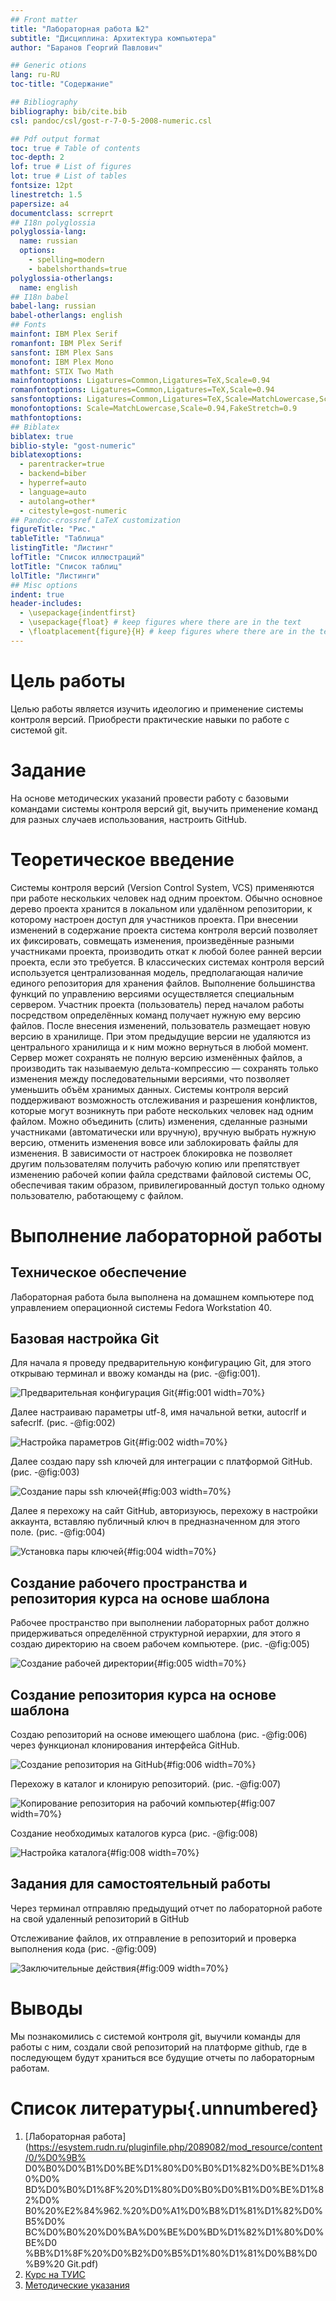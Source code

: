 ```yaml
---
## Front matter
title: "Лабораторная работа №2"
subtitle: "Дисциплина: Архитектура компьютера"
author: "Баранов Георгий Павлович"

## Generic otions
lang: ru-RU
toc-title: "Содержание"

## Bibliography
bibliography: bib/cite.bib
csl: pandoc/csl/gost-r-7-0-5-2008-numeric.csl

## Pdf output format
toc: true # Table of contents
toc-depth: 2
lof: true # List of figures
lot: true # List of tables
fontsize: 12pt
linestretch: 1.5
papersize: a4
documentclass: scrreprt
## I18n polyglossia
polyglossia-lang:
  name: russian
  options:
	- spelling=modern
	- babelshorthands=true
polyglossia-otherlangs:
  name: english
## I18n babel
babel-lang: russian
babel-otherlangs: english
## Fonts
mainfont: IBM Plex Serif
romanfont: IBM Plex Serif
sansfont: IBM Plex Sans
monofont: IBM Plex Mono
mathfont: STIX Two Math
mainfontoptions: Ligatures=Common,Ligatures=TeX,Scale=0.94
romanfontoptions: Ligatures=Common,Ligatures=TeX,Scale=0.94
sansfontoptions: Ligatures=Common,Ligatures=TeX,Scale=MatchLowercase,Scale=0.94
monofontoptions: Scale=MatchLowercase,Scale=0.94,FakeStretch=0.9
mathfontoptions:
## Biblatex
biblatex: true
biblio-style: "gost-numeric"
biblatexoptions:
  - parentracker=true
  - backend=biber
  - hyperref=auto
  - language=auto
  - autolang=other*
  - citestyle=gost-numeric
## Pandoc-crossref LaTeX customization
figureTitle: "Рис."
tableTitle: "Таблица"
listingTitle: "Листинг"
lofTitle: "Список иллюстраций"
lotTitle: "Список таблиц"
lolTitle: "Листинги"
## Misc options
indent: true
header-includes:
  - \usepackage{indentfirst}
  - \usepackage{float} # keep figures where there are in the text
  - \floatplacement{figure}{H} # keep figures where there are in the text
---
```


# Цель работы

Целью работы является изучить идеологию и применение системы контроля
версий. Приобрести практические навыки по работе с системой git.

# Задание

На основе методических указаний провести работу с базовыми командами
системы контроля версий git, выучить применение команд для разных случаев
использования, настроить GitHub.

# Теоретическое введение

Системы контроля версий (Version Control System, VCS) применяются при
работе нескольких человек над одним проектом. Обычно основное дерево проекта
хранится в локальном или удалённом репозитории, к которому настроен доступ для
участников проекта. При внесении изменений в содержание проекта система контроля
версий позволяет их фиксировать, совмещать изменения, произведённые разными
участниками проекта, производить откат к любой более ранней версии проекта, если
это
требуется.
В
классических
системах
контроля
версий
используется
централизованная модель, предполагающая наличие единого репозитория для
хранения файлов. Выполнение большинства функций по управлению версиями
осуществляется специальным сервером. Участник проекта (пользователь) перед
началом работы посредством определённых команд получает нужную ему версию
файлов. После внесения изменений, пользователь размещает новую версию в
хранилище. При этом предыдущие версии не удаляются из центрального хранилища и
к ним можно вернуться в любой момент. Сервер может сохранять не полную версию
изменённых файлов, а производить так называемую дельта-компрессию — сохранять
только изменения между последовательными версиями, что позволяет уменьшить
объём хранимых данных. Системы контроля версий поддерживают возможность
отслеживания и разрешения конфликтов, которые могут возникнуть при работе
нескольких человек над одним файлом. Можно объединить (слить) изменения,
сделанные разными участниками (автоматически или вручную), вручную выбрать
нужную версию, отменить изменения вовсе или заблокировать файлы для изменения.
В зависимости от настроек блокировка не позволяет другим пользователям получить
рабочую копию или препятствует изменению рабочей копии файла средствами
файловой системы ОС, обеспечивая таким образом, привилегированный доступ
только одному пользователю, работающему с файлом.


# Выполнение лабораторной работы

## Техническое обеспечение

Лабораторная работа была выполнена на домашнем компьютере под
управлением операционной системы Fedora Workstation 40.

## Базовая настройка Git

Для начала я проведу предварительную конфигурацию Git, для этого открываю
терминал и ввожу команды на (рис. -@fig:001).

![Предварительная конфигурация Git](image/1.jpg){#fig:001 width=70%}

Далее настраиваю параметры utf-8, имя начальной ветки, autocrlf и safecrlf. (рис. -@fig:002)

![Настройка параметров Git](image/2.jpg){#fig:002 width=70%}

Далее создаю пару ssh ключей для интеграции с платформой GitHub. (рис. -@fig:003)

![Создание пары ssh ключей](image/3.jpg){#fig:003 width=70%}

Далее я перехожу на сайт GitHub, авторизуюсь, перехожу в настройки аккаунта,
вставляю публичный ключ в предназначенном для этого поле. (рис. -@fig:004)

![Установка пары ключей](image/4.png){#fig:004 width=70%}

## Создание рабочего пространства и репозитория курса на основе шаблона

Рабочее пространство при выполнении лабораторных работ должно придерживаться определённой структурной иерархии, для этого я создаю директорию на своем рабочем компьютере. (рис. -@fig:005) 

![Создание рабочей директории](image/5.png){#fig:005 width=70%}

## Создание репозитория курса на основе шаблона

Создаю репозиторий на основе имеющего шаблона (рис. -@fig:006) через
функционал клонирования интерфейса GitHub.

![Создание репозитория на GitHub](image/6.jpg){#fig:006 width=70%}

Перехожу в каталог и клонирую репозиторий. (рис. -@fig:007)

![Копирование репозитория на рабочий компьютер](image/7.jpg){#fig:007 width=70%}

Создание необходимых каталогов курса (рис. -@fig:008)

![Настройка каталога](image/8.jpg){#fig:008 width=70%}

## Задания для самостоятельный работы

Через терминал отправляю предыдущий отчет по лабораторной работе на свой
удаленный репозиторий в GitHub 

Отслеживание файлов, их отправление в репозиторий и проверка выполнения кода (рис. -@fig:009)

![Заключительные действия](image/9.jpg){#fig:009 width=70%}


# Выводы

Мы познакомились с системой контроля git, выучили команды для работы с ним, создали свой репозиторий на платформе github, где в последующем будут храниться все будущие отчеты по лабораторным работам.

# Список литературы{.unnumbered}

1. [Лабораторная работа](https://esystem.rudn.ru/pluginfile.php/2089082/mod_resource/content/0/%D0%9B%
D0%B0%D0%B1%D0%BE%D1%80%D0%B0%D1%82%D0%BE%D1%80%D0%
BD%D0%B0%D1%8F%20%D1%80%D0%B0%D0%B1%D0%BE%D1%82%D0%
B0%20%E2%84%962.%20%D0%A1%D0%B8%D1%81%D1%82%D0%B5%D0%
BC%D0%B0%20%D0%BA%D0%BE%D0%BD%D1%82%D1%80%D0%BE%D0
%BB%D1%8F%20%D0%B2%D0%B5%D1%80%D1%81%D0%B8%D0%B9%20
Git.pdf)
2. [Курс на ТУИС](https://esystem.rudn.ru/mod/page/view.php?id=1030492)
3. [Методические указания](https://esystem.rudn.ru/mod/resource/view.php?id=1030495)
